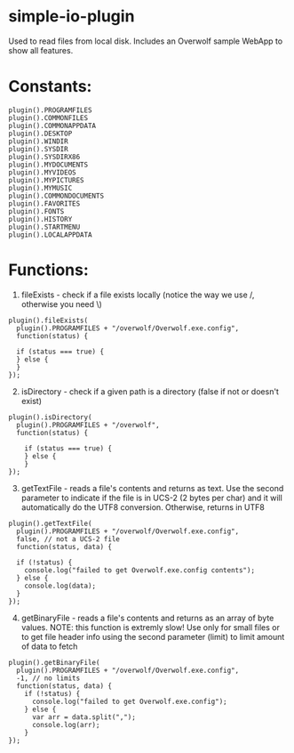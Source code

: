 simple-io-plugin
================
Used to read files from local disk.
Includes an Overwolf sample WebApp to show all features.

Constants:
==========
```
plugin().PROGRAMFILES
plugin().COMMONFILES
plugin().COMMONAPPDATA
plugin().DESKTOP
plugin().WINDIR
plugin().SYSDIR
plugin().SYSDIRX86
plugin().MYDOCUMENTS
plugin().MYVIDEOS
plugin().MYPICTURES
plugin().MYMUSIC
plugin().COMMONDOCUMENTS
plugin().FAVORITES
plugin().FONTS
plugin().HISTORY
plugin().STARTMENU
plugin().LOCALAPPDATA
```

Functions:
==========
1. fileExists - check if a file exists locally (notice the way we use /, otherwise you need \\)

```
plugin().fileExists(
  plugin().PROGRAMFILES + "/overwolf/Overwolf.exe.config", 
  function(status) {
  
  if (status === true) {
  } else {
  }
});
```

2. isDirectory - check if a given path is a directory (false if not or doesn't exist)

```
plugin().isDirectory(
  plugin().PROGRAMFILES + "/overwolf", 
  function(status) {
  
    if (status === true) {
    } else {
    }
});
```
 
3. getTextFile - reads a file's contents and returns as text.
Use the second parameter to indicate if the file is in UCS-2 (2 bytes per char) and
it will automatically do the UTF8 conversion.  Otherwise, returns in UTF8

```
plugin().getTextFile(
  plugin().PROGRAMFILES + "/overwolf/Overwolf.exe.config", 
  false, // not a UCS-2 file
  function(status, data) {
          
  if (!status) {
    console.log("failed to get Overwolf.exe.config contents");
  } else {
    console.log(data);
  }
});
```
        
4. getBinaryFile - reads a file's contents and returns as an array of byte values.
NOTE: this function is extremly slow! Use only for small files or to get file header
info using the second parameter (limit) to limit amount of data to fetch

```
plugin().getBinaryFile(
  plugin().PROGRAMFILES + "/overwolf/Overwolf.exe.config",
  -1, // no limits
  function(status, data) {
    if (!status) {
      console.log("failed to get Overwolf.exe.config");
    } else {
      var arr = data.split(",");
      console.log(arr);
    }
});
```
